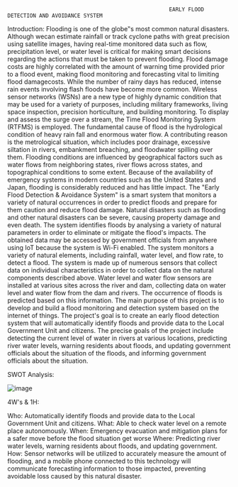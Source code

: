                                                        EARLY FLOOD DETECTION AND AVOIDANCE SYSTEM

Introduction:
Flooding is one of the globe‟s most common natural disasters. Although wecan estimate rainfall or track cyclone paths with great precision using satellite images, having real-time
monitored data such as flow, precipitation level, or water level is critical for making smart decisions regarding the actions that must be taken to prevent flooding. Flood damage
costs are highly correlated with the amount of warning time provided prior to a flood event, making flood monitoring and forecasting vital to limiting flood damagecosts.
While the number of rainy days has reduced, intense rain events involving flash floods have become more common. Wireless sensor networks (WSNs) are a new type of
highly dynamic condition that may be used for a variety of purposes, including military frameworks, living space inspection, precision horticulture, and building monitoring.
To display and assess the surge over a stream, the Time Flood Monitoring System (RTFMS) is employed. The fundamental cause of flood is the hydrological condition of heavy rain
fall and enormous water flow. A contributing reason is the metrological situation, which includes poor drainage, excessive siltation in rivers, embankment breaching, and
floodwater spilling over them. Flooding conditions are influenced by geographical factors such as water flows from neighboring states, river flows across states, and topographical
conditions to some extent. Because of the availability of emergency systems in modern countries such as the United States and Japan, flooding is considerably reduced and has
little impact.
The "Early Flood Detection & Avoidance System" is a smart system that monitors a variety of natural occurrences in order to predict floods and prepare for them caution and reduce
flood damage. Natural disasters such as flooding and other natural disasters can be severe, causing property damage and even death. The system identifies floods by analysing a
variety of natural parameters in order to eliminate or mitigate the flood's impacts. The obtained data may be accessed by government officials from anywhere using IoT because the
system is Wi-Fi enabled. The system monitors a variety of natural elements, including rainfall, water level, and flow rate, to detect a flood. The system is made up of numerous
sensors that collect data on individual characteristics in order to collect data on the natural components described above. Water level and water flow sensors are installed at
various sites across the river and dam, collecting data on water level and water flow from the dam and rivers. The occurrence of floods is predicted based on this information. The
main purpose of this project is to develop and build a flood monitoring and detection system based on the internet of things. The project's goal is to create an early flood
detection system that will automatically identify floods and provide data to the Local Government Unit and citizens. The precise goals of the project include detecting the current
level of water in rivers at various locations, predicting river water levels, warning residents about floods, and updating government officials about the situation of the floods,
and informing government officials about the situation.


SWOT Analysis:

![image](https://user-images.githubusercontent.com/68070984/155694159-9f27a5d9-1805-476b-8d1b-a224d2932ebe.png)

4W's & 1H:

Who: Automatically identify floods and provide data to the Local Government Unit and citizens.
What: Able to check water level on a remote place autonomously.
When: Emergency evacuation and mitigation plans for a safer move before the flood situation get worse
Where: Predicting river water levels, warning residents about floods, and updating government.
How: Sensor networks will be utilized to accurately measure the amount of flooding, and a mobile phone connected to this technology will communicate forecasting information to those impacted, preventing avoidable loss caused by this natural disaster.




